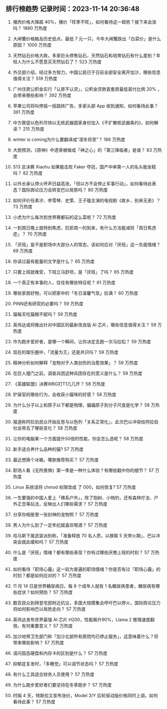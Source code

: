 
## 排行榜趋势 记录时间：2023-11-14 20:36:48
  
  1. 猪肉价格大降超 40%，猪价「旺季不旺」，如何看待这一趋势？接下来会涨吗？ 1880 万热度
    
  2. 大闸蟹价格触及历史低点，最低 7 元一只，今年大闸蟹跌出「白菜价」是什么原因？ 1000 万热度
    
  3. 天然钻石价格大跌，多家巨头停售钻石，天然钻石和培育钻石有什么差别？年轻人为什么不愿意买天然钻石了？ 523 万热度
    
  4. 外交部介绍，经过多方努力，中国公民已于日前全部安全离开加沙，哪些信息值得关注？ 519 万热度
    
  5. 广州住房公积金实行「认房不认贷」，公积金贷款首套房最低首付比例 20% ，会带来哪些影响？ 392 万热度
    
  6. 苹果公司将叫停摇一摇跳转广告，多家头部 App 收到通知，如何看待此事？ 391 万热度
    
  7. 中方敦促以色列尽快以无核武器国家身份加入《不扩散核武器条约》，如何解读？ 215 万热度
    
  8. winter is coming为什么要翻译成“凛冬将至”？ 166 万热度
    
  9. 大胆预测，《原神》中遗骨被做成「神之心」的「第三降临者」是谁？ 83 万热度
    
  10. S13 总决赛 Xiaohu 如果能击败 Faker 夺冠，国产中单第一人的名头能坐稳吗？ 82 万热度
    
  11. 以外长承认停火呼声日益高涨，「但以方不会停止军事行动」，如何看待此表态？国际舆论压力会转变巴以局势吗？ 80 万热度
    
  12. 如何评价任素汐、李雪琴、史策、王子璇主演的电视剧《故乡，别来无恙》？ 73 万热度
    
  13. 小虎为什么每次到世界赛都玩的这么菜呢？ 72 万热度
    
  14. 一到周日晚上就特别焦虑，抗拒周一的到来，有什么方法能减轻「周日焦虑症」？ 70 万热度
    
  15. 「厌班」是不是职场中大部分人的常态，该如何应对「厌班」这一负面情绪？ 69 万热度
    
  16. 你读过最有能量的文字是什么？ 65 万热度
    
  17. 只要上班就难受，下班立马舒坦，是「厌班」了吗？ 65 万热度
    
  18. 一个真正有本事的人，往往有哪些特征呢？ 61 万热度
    
  19. 哪些家居好物，可以把家中的「冬日温馨气氛」拉满？ 60 万热度
    
  20. PINN还有研究的必要吗？ 59 万热度
    
  21. 猫每天吃猫粮不腻吗？ 59 万热度
    
  22. 英伟达或将推出针对中国区的最新改良版 AI 芯片，哪些信息值得关注？ 59 万热度
    
  23. 作为跑步爱好者，是哪一个瞬间，让你决定去跑一次马拉松？ 59 万热度
    
  24. 现在的娱乐圈中，「流量为王」还是共识吗？ 59 万热度
    
  25. 精神分析如何解释「宠物对于人类创伤的治愈效果」？ 59 万热度
    
  26. 在巨人撞门之前，调查兵团这种兵团存在的意义是什么？ 59 万热度
    
  27. 《英雄联盟》决赛WBG打T1几几开？ 58 万热度
    
  28. 铲屎官的哪些行为，会收获小猫咪的好感？ 58 万热度
    
  29. 为什么分子以上和原子以下都是物理，偏偏原子到分子尺度是化学？ 58 万热度
    
  30. 报道称阿拉伯民众开始反思与以色列「关系正常化」，此次巴以冲突给阿拉伯社会带去了哪些变化？ 58 万热度
    
  31. 让你的电脑某一个方面提升50倍的性能，你会怎么选呢？ 58 万热度
    
  32. 新手适合养什么品种的猫? 57 万热度
    
  33. 最近想换个冰箱，哪款推荐购买？ 57 万热度
    
  34. 职场人看《无所畏惧》第一季是一种什么体验？有哪些戳中你的细节？ 57 万热度
    
  35. Linux 系统误将 chmod 权限改成 了 000，如何恢复? 57 万热度
    
  36. 一生要强的中国人爱上「佛系户外」，除了抱树、小物钓，还有森林疗法、户外正念等玩法，反映出人们哪些需求？ 57 万热度
    
  37. 分享你相册里一张封神的宠物照？ 57 万热度
    
  38. 男人为什么到了一定年纪就喜欢喝酒？ 57 万热度
    
  39. 哈马斯下属武装派别称，「准备释放 70 名人质，以换取 5 天停火期」，巴以冲突会就此缓和吗？ 57 万热度
    
  40. 什么是「厌班」情绪？都有哪些表现？你有过哪些厌倦上班的时刻？ 57 万热度
    
  41. 如何看待「职场心霾」这一较为普遍的职场情绪？你是否有过「职场心霾」的时刻？都是如何应对的？ 57 万热度
    
  42. 11 月 14 日是世界糖尿病日，每 8 个成年人就有 1 名糖尿病患者，糖尿病有哪些症状？如何预防？ 57 万热度
    
  43. 数百民众到拜登宅邸附近抗议，多国大规模集会呼吁巴以停火，国际舆论压力将如何影响巴以局势走向？ 57 万热度
    
  44. 英伟达发布世界最强 AI 芯片 H200，性能飙升90%，Llama 2 推理速度翻倍，有何重要意义？ 57 万热度
    
  45. 加沙地带卫生部门称「加沙北部所有医院均已停止服务」，这意味着什么？将带来哪些影响？ 57 万热度
    
  46. 请问固态硬盘和内存卡的区别是什么？ 57 万热度
    
  47. 抑郁症复发时，「多睡觉」可以调节状态吗？ 57 万热度
    
  48. 有什么工具适合财务人员使用？ 57 万热度
    
  49. 为什么跑步爱好者们要坚持在冬季跑步？ 57 万热度
    
  50. 时隔 4 天，特斯拉又宣布涨价，Model 3/Y 后轮驱动版价格同时上调，如何看待此事？ 57 万热度
    
